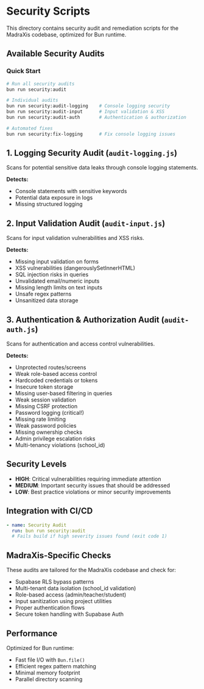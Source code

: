# Security Scripts

This directory contains security audit and remediation scripts for the MadraXis codebase, optimized for Bun runtime.

## Available Security Audits

### Quick Start
```bash
# Run all security audits
bun run security:audit

# Individual audits
bun run security:audit-logging    # Console logging security
bun run security:audit-input      # Input validation & XSS
bun run security:audit-auth       # Authentication & authorization

# Automated fixes
bun run security:fix-logging      # Fix console logging issues
```

## 1. Logging Security Audit (`audit-logging.js`)
Scans for potential sensitive data leaks through console logging statements.

**Detects:**
- Console statements with sensitive keywords
- Potential data exposure in logs
- Missing structured logging

## 2. Input Validation Audit (`audit-input.js`)
Scans for input validation vulnerabilities and XSS risks.

**Detects:**
- Missing input validation on forms
- XSS vulnerabilities (dangerouslySetInnerHTML)
- SQL injection risks in queries
- Unvalidated email/numeric inputs
- Missing length limits on text inputs
- Unsafe regex patterns
- Unsanitized data storage

## 3. Authentication & Authorization Audit (`audit-auth.js`)
Scans for authentication and access control vulnerabilities.

**Detects:**
- Unprotected routes/screens
- Weak role-based access control
- Hardcoded credentials or tokens
- Insecure token storage
- Missing user-based filtering in queries
- Weak session validation
- Missing CSRF protection
- Password logging (critical!)
- Missing rate limiting
- Weak password policies
- Missing ownership checks
- Admin privilege escalation risks
- Multi-tenancy violations (school_id)

## Security Levels

- **HIGH**: Critical vulnerabilities requiring immediate attention
- **MEDIUM**: Important security issues that should be addressed
- **LOW**: Best practice violations or minor security improvements

## Integration with CI/CD

```yaml
- name: Security Audit
  run: bun run security:audit
  # Fails build if high severity issues found (exit code 1)
```

## MadraXis-Specific Checks

These audits are tailored for the MadraXis codebase and check for:
- Supabase RLS bypass patterns
- Multi-tenant data isolation (school_id validation)
- Role-based access (admin/teacher/student)
- Input sanitization using project utilities
- Proper authentication flows
- Secure token handling with Supabase Auth

## Performance

Optimized for Bun runtime:
- Fast file I/O with `Bun.file()`
- Efficient regex pattern matching
- Minimal memory footprint
- Parallel directory scanning
```



